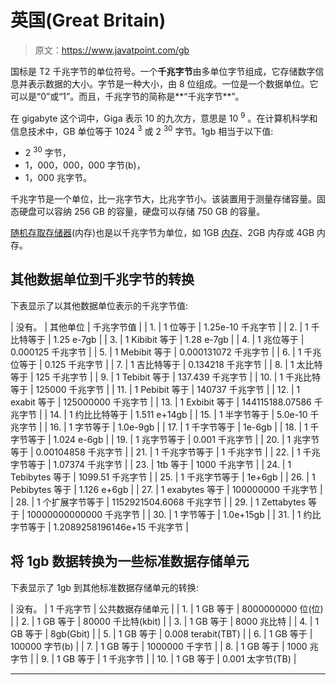 # 英国(Great Britain)

> 原文：<https://www.javatpoint.com/gb>

国标是 T2 千兆字节的单位符号。一个**千兆字节**由多单位字节组成，它存储数字信息并表示数据的大小。字节是一种大小，由 8 位组成。一位是一个数据单位。它可以是“0”或“1”。而且，千兆字节的简称是**“千兆字节**”。

在 gigabyte 这个词中，Giga 表示 10 的九次方，意思是 10 <sup>9</sup> 。在计算机科学和信息技术中，GB 单位等于 1024 <sup>3</sup> 或 2 <sup>30</sup> 字节。1gb 相当于以下值:

*   2 <sup>30</sup> 字节，
*   1，000，000，000 字节(b)，
*   1，000 兆字节。

千兆字节是一个单位，比一兆字节大，比兆字节小。该装置用于测量存储容量。固态硬盘可以容纳 256 GB 的容量，硬盘可以存储 750 GB 的容量。

[随机存取存储器](https://www.javatpoint.com/ram-full-form)(内存)也是以千兆字节为单位，如 1GB [内存](https://www.javatpoint.com/ram)、2GB 内存或 4GB 内存。

## 其他数据单位到千兆字节的转换

下表显示了以其他数据单位表示的千兆字节值:

| 没有。 | 其他单位 | 千兆字节值 |
| 1. | 1 位等于 | 1.25e-10 千兆字节 |
| 2. | 1 千比特等于 | 1.25 e-7gb |
| 3. | 1 Kibibit 等于 | 1.28 e-7gb |
| 4. | 1 兆位等于 | 0.000125 千兆字节 |
| 5. | 1 Mebibit 等于 | 0.000131072 千兆字节 |
| 6. | 1 千兆位等于 | 0.125 千兆字节 |
| 7. | 1 吉比特等于 | 0.134218 千兆字节 |
| 8. | 1 太比特等于 | 125 千兆字节 |
| 9. | 1 Tebibit 等于 | 137.439 千兆字节 |
| 10. | 1 千兆比特等于 | 125000 千兆字节 |
| 11. | 1 Pebibit 等于 | 140737 千兆字节 |
| 12. | 1 exabit 等于 | 125000000 千兆字节 |
| 13. | 1 Exbibit 等于 | 144115188.07586 千兆字节 |
| 14. | 1 约比比特等于 | 1.511 e+14gb |
| 15. | 1 半字节等于 | 5.0e-10 千兆字节 |
| 16. | 1 字节等于 | 1.0e-9gb |
| 17. | 1 千字节等于 | 1e-6gb |
| 18. | 1 千字节等于 | 1.024 e-6gb |
| 19. | 1 兆字节等于 | 0.001 千兆字节 |
| 20. | 1 兆字节等于 | 0.00104858 千兆字节 |
| 21. | 1 千兆字节等于 | 1 千兆字节 |
| 22. | 1 千兆字节等于 | 1.07374 千兆字节 |
| 23. | 1tb 等于 | 1000 千兆字节 |
| 24. | 1 Tebibytes 等于 | 1099.51 千兆字节 |
| 25. | 1 千兆字节等于 | 1e+6gb |
| 26. | 1 Pebibytes 等于 | 1.126 e+6gb |
| 27. | 1 exabytes 等于 | 100000000 千兆字节 |
| 28. | 1 个扩展字节等于 | 1152921504.6068 千兆字节 |
| 29. | 1 Zettabytes 等于 | 10000000000000 千兆字节 |
| 30. | 1 字节等于 | 1.0e+15gb |
| 31. | 1 约比字节等于 | 1.2089258196146e+15 千兆字节 |

## 将 1gb 数据转换为一些标准数据存储单元

下表显示了 1gb 到其他标准数据存储单元的转换:

| 没有。 | 1 千兆字节 | 公共数据存储单元 |
| 1. | 1 GB 等于 | 8000000000 位(位) |
| 2. | 1 GB 等于 | 80000 千比特(kbit) |
| 3. | 1 GB 等于 | 8000 兆比特 |
| 4. | 1 GB 等于 | 8gb(Gbit) |
| 5. | 1 GB 等于 | 0.008 terabit(TBT) |
| 6. | 1 GB 等于 | 100000 字节(b) |
| 7. | 1 GB 等于 | 1000000 千字节 |
| 8. | 1 GB 等于 | 1000 兆字节 |
| 9. | 1 GB 等于 | 1 千兆字节 |
| 10. | 1 GB 等于 | 0.001 太字节(TB) |

* * *